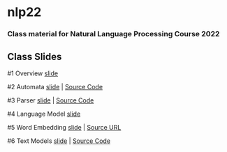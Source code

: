 # nlp22

### Class material for Natural Language Processing Course 2022

## Class Slides
#1 Overview [slide](https://info-ruc.github.io/nlp22/overview.pdf) 

#2 Automata [slide](https://info-ruc.github.io/nlp22/automata.pdf) 
| [Source Code](https://info-ruc.github.io/nlp22/auto.pl)

#3 Parser [slide](https://info-ruc.github.io/nlp22/parser.pdf) 
| [Source Code](https://info-ruc.github.io/nlp22/parser.pl)

#4 Language Model [slide](https://info-ruc.github.io/nlp22/lanmod.pdf) 

#5 Word Embedding [slide](https://info-ruc.github.io/nlp22/embedding.pdf) 
| [Source URL](https://blogs.mathworks.com/loren/2017/09/21/math-with-words-word-embeddings-with-matlab-and-text-analytics-toolbox)

#6 Text Models [slide](https://info-ruc.github.io/nlp21/textmodel.pdf) 
| [Source Code](https://info-ruc.github.io/nlp21/textmodel.zip)